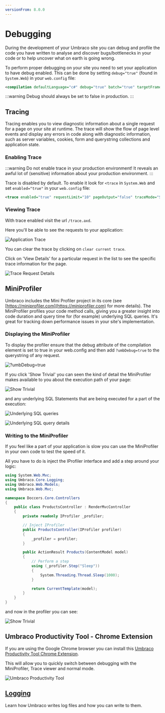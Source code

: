 ```yaml
---
versionFrom: 8.0.0
---
```


# Debugging

During the development of your Umbraco site you can debug and profile the code you have written to analyse and discover bugs/bottlenecks in your code or to help uncover what on earth is going wrong.

To perform proper debugging on your site you need to set your application to have debug enabled. This can be done by setting `debug="true"` (found in `System.Web`) in your `web.config` file:

```xml
<compilation defaultLanguage="c#" debug="true" batch="true" targetFramework="4.7.2" numRecompilesBeforeAppRestart="50" />
```

:::warning
Debug should always be set to false in production.
:::

## Tracing

Tracing enables you to view diagnostic information about a single request for a page on your site at runtime. The trace will show the flow of page level events and display any errors in code along with diagnostic information, such as server variables, cookies, form and querystring collections and application state.

### Enabling Trace

:::warning
Do not enable trace in your production environment! It reveals an awful lot of (sensitive) information about your production environment.
:::

Trace is disabled by default. To enable it look for `<trace` in `System.Web` and set `enabled="true"` in your `web.config` file:

```xml
<trace enabled="true" requestLimit="10" pageOutput="false" traceMode="SortByTime" localOnly="true"/>
```

### Viewing Trace

With trace enabled visit the url `/trace.axd`.

Here you'll be able to see the requests to your application:

![Application Trace](images/v8-trace.png)

You can clear the trace by clicking on `clear current trace`.

Click on 'View Details' for a particular request in the list to see the specific trace information for the page.

![Trace Request Details](images/v8-trace-details.png)

## MiniProfiler

Umbraco includes the Mini Profiler project in its core (see [https://miniprofiler.com](https://miniprofiler.com) for more details).
The MiniProfiler profiles your code method calls, giving you a greater insight into code duration and query time for (for example) underlying SQL queries. It's great for tracking down performance issues in your site's implementation.

### Displaying the MiniProfiler

To display the profiler ensure that the debug attribute of the compilation element is set to true in your web.config and then add `?umbDebug=true` to the querystring of any request.

![?umbDebug=true](images/v8-miniprofiler-view.png)

If you click 'Show Trivial' you can seen the kind of detail the MiniProfiler makes available to you about the execution path of your page:

![Show Trivial](images/v8-miniprofiler-trivial.png)

and any underlying SQL Statements that are being executed for a part of the execution:

![Underlying SQL queries](images/v8-miniprofiler-sql-trigger.png)

![Underlying SQL query details](images/v8-miniprofiler-sql-details.png)

### Writing to the MiniProfiler

If you feel like a part of your application is slow you can use the MiniProfiler in your own code to test the speed of it.

All you have to do is inject the IProfiler interface and add a step around your logic:

```csharp
using System.Web.Mvc;
using Umbraco.Core.Logging;
using Umbraco.Web.Models;
using Umbraco.Web.Mvc;

namespace Doccers.Core.Controllers
{
    public class ProductsController : RenderMvcController
    {
        private readonly IProfiler _profiler;

        // Inject IProfiler
        public ProductsController(IProfiler profiler)
        {
            _profiler = profiler;
        }

        public ActionResult Products(ContentModel model)
        {
            // Perform a step
            using (_profiler.Step("Sleep"))
            {
                System.Threading.Thread.Sleep(1000);
            }

            return CurrentTemplate(model);
        }
    }
}
```

and now in the profiler you can see:

![Show Trivial](images/v8-miniprofiler-write.png)

## Umbraco Productivity Tool - Chrome Extension

If you are using the Google Chrome browser you can install this [Umbraco Productivity Tool Chrome Extension](https://chrome.google.com/webstore/detail/umbraco-productivity/kepkgaeokeknlghbiiipbhgclikjgkdp?hl=en).

This will allow you to quickly switch between debugging with the MiniProfiler, Trace viewer and normal mode.

![Umbraco Productivity Tool](images/chrome-tool.png)

## [Logging](Logging/)

Learn how Umbraco writes log files and how you can write to them.
